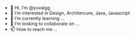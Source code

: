 - 👋 Hi, I’m @yuvalgg
- 👀 I’m interested in Design, Architercure, Java, Javascript
- 🌱 I’m currently learning ...
- 💞️ I’m looking to collaborate on ...
- 📫 How to reach me ...

<!---
yuvalgg/yuvalgg is a ✨ special ✨ repository because its `README.md` (this file) appears on your GitHub profile.
You can click the Preview link to take a look at your changes.
--->
